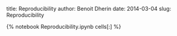 title: Reproducibility 
author: Benoit Dherin 
date: 2014-03-04
slug: Reproducibility 

{% notebook Reproducibility.ipynb cells[:] %}

